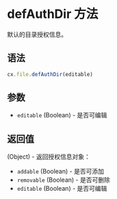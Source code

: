 # defAuthDir 方法

默认的目录授权信息。

## 语法

```js
cx.file.defAuthDir(editable)
```

## 参数

- `editable` (Boolean) - 是否可编辑

## 返回值

(Object) - 返回授权信息对象：
- `addable` (Boolean) - 是否可添加
- `removable` (Boolean) - 是否可删除
- `editable` (Boolean) - 是否可编辑 